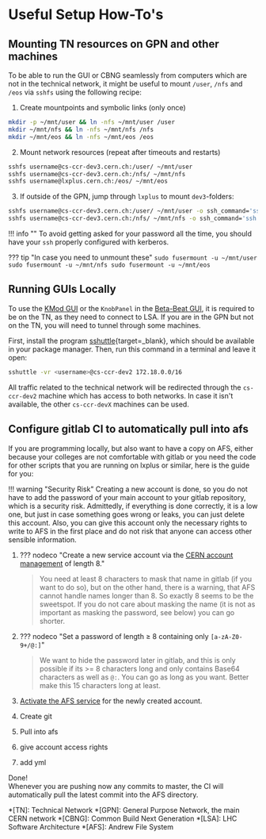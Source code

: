 # Useful Setup How-To's

## Mounting TN resources on GPN and other machines

To be able to run the GUI or CBNG seamlessly from computers which are not in the technical network, it might be useful to mount `/user`, `/nfs` and `/eos` via `sshfs` using the following recipe:

1. Create mountpoints and symbolic links (only once)
```bash
mkdir -p ~/mnt/user && ln -nfs ~/mnt/user /user
mkdir ~/mnt/nfs && ln -nfs ~/mnt/nfs /nfs
mkdir ~/mnt/eos && ln -nfs ~/mnt/eos /eos
```
2. Mount network resources (repeat after timeouts and restarts)
```bash
sshfs username@cs-ccr-dev3.cern.ch:/user/ ~/mnt/user
sshfs username@cs-ccr-dev3.cern.ch:/nfs/ ~/mnt/nfs
sshfs username@lxplus.cern.ch:/eos/ ~/mnt/eos
```
3. If outside of the GPN, jump through `lxplus` to mount `dev3`-folders:
```bash
sshfs username@cs-ccr-dev3.cern.ch:/user/ ~/mnt/user -o ssh_command='ssh -t username@lxplus.cern.ch ssh'
sshfs username@cs-ccr-dev3.cern.ch:/nfs/ ~/mnt/nfs -o ssh_command='ssh -t username@lxplus.cern.ch ssh'
```

!!! info ""
    To avoid getting asked for your password all the time, you should have your `ssh` properly configured with kerberos.

??? tip "In case you need to unmount these"
    ```
    sudo fusermount -u ~/mnt/user
    sudo fusermount -u ~/mnt/nfs
    sudo fusermount -u ~/mnt/eos
    ```

## Running GUIs Locally

To use the [KMod GUI][kmod_gui] or the `KnobPanel` in the [Beta-Beat GUI][bb_gui], it is required to be on the TN, as they need to connect to LSA.
If you are in the GPN but not on the TN, you will need to tunnel through some machines.

First, install the program [sshuttle][sshuttle]{target=_blank}, which should be available in your package manager.
Then, run this command in a terminal and leave it open:
```bash
sshuttle -vr <username>@cs-ccr-dev2 172.18.0.0/16
```

All traffic related to the technical network will be redirected through the `cs-ccr-dev2` machine which has access to both networks. In case it isn't available, the other `cs-ccr-devX` machines can be used. 


## Configure gitlab CI to automatically pull into afs

If you are programming locally, but also want to have a copy on AFS, either because your colleges are not comfortable with gitlab or you need the code for other scripts that you are running on lxplus or similar, here is the guide for you:

!!! warning "Security Risk"
    Creating a new account is done, so you do not have to add the password of your main account to your gitlab repository, which is a security risk.
    Admittedly, if everything is done correctly, it is a low one, but just in case something goes wrong or leaks, you can just delete this account.
    Also, you can give this account only the necessary rights to write to AFS in the first place and do not risk that anyone can access other sensible information.

1. ??? nodeco "Create a new service account via the [CERN account management][new_account] of length 8."   
    > You need at least 8 characters to mask that name in gitlab (if you want to do so), but on the other hand, there is a warning, that AFS cannot handle names longer than 8.
    > So exactly 8 seems to be the sweetspot.
    > If you do not care about masking the name (it is not as important as masking the password, see below) you can go shorter.

1. ??? nodeco "Set a password of length &GreaterEqual; 8 containing only `[a-zA-Z0-9+/@:]`"
    > We want to hide the password later in gitlab, and this is only possible if its >= 8 characters long and only contains Base64 characters as well as `@:`.
    > You can go as long as you want. Better make this 15 characters long at least.


2. [Activate the AFS service][afs_services] for the newly created account.
3. Create git
4. Pull into afs
5. give account access rights
6. add yml

Done!<br>
Whenever you are pushing now any commits to master, the CI will automatically pull the latest commit into the AFS directory.


*[TN]: Technical Network
*[GPN]: General Purpose Network, the main CERN network
*[CBNG]: Common Build Next Generation
*[LSA]: LHC Software Architecture
*[AFS]: Andrew File System

[sshuttle]: https://sshuttle.readthedocs.io/en/stable/

[kmod_gui]: ../../guis/kmod/gui.md
[bb_gui]: ../../guis/betabeat/gui.md



[new_account]: https://account.cern.ch/account/Management/NewAccount.aspx
[afs_services]: https://resources.web.cern.ch/resources/Manage/AFS/Default.aspx
